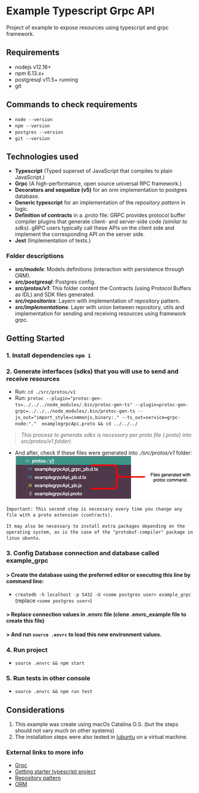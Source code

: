 # Example Typescript Grpc API

Project of example to expose resources using typescript and grpc framework.

## Requirements
- nodejs v12.16+
- npm 6.13.x+
- postgresql v11.5+ running
- git

## Commands to check requirements
- `node --version`
- `npm --version`
- `postgres --version`
- `git --version`

## Technologies used

- **Typescript** (Typed superset of JavaScript that compiles to plain JavaScript.)
- **Grpc** (A high-performance, open source universal RPC framework.)
- **Decorators and sequelize (v5)** for an orm implementation to postgres database.
- **Generic typescript** for an implementation of the *repository pattern* in logic.
- **Definition of contracts** in a .proto file: GRPC provides protocol buffer compiler plugins that generate client- and server-side code _(similar to sdks)_. gRPC users typically call these APIs on the client side and implement the corresponding API on the server side.
- **Jest** (Implementation of tests.)

### Folder descriptions

- **_src/models_**: Models definitions (interaction with persistence through ORM).
- **_src/postgresql_**: Postgres config.
- **_src/protos/v1_**: This folder content the Contracts (using Protocol Buffers as IDL) and SDK files generated.
- **_src/repositories_**: Layern with implementation of repository pattern.
- **_src/implementations_**: Layer with union between repository, utils and implementation for sending and receiving resources using framework grpc.

## Getting Started

### 1. Install dependencies `npm i`

### 2. Generate interfaces (sdks) that you will use to send and receive resources
- Run: `cd ./src/protos/v1`
- Run: `
protoc --plugin="protoc-gen-ts=../../../node_modules/.bin/protoc-gen-ts" --plugin=protoc-gen-grpc=../../../node_modules/.bin/protoc-gen-ts --js_out="import_style=commonjs,binary:." --ts_out=service=grpc-node:"."  examplegrpcApi.proto && cd ../../../ `

> _This process to generate sdks is necessary per proto file (.proto) into src/protos/v1 folder)_

- And after, check if these files were generated into *./src/protos/v1* folder:\
![Image of folder with sdk proto files][logo]

[logo]: ./sdk-files-message.png

```
Important: This second step is necessary every time you change any file with a proto extension (contracts). 
```
```
It may also be necessary to install extra packages depending on the operating system, as is the case of the "protobuf-compiler" package in linux ubuntu.
```

### 3. Config Database connection and database called example_grpc

#### > Create the database using the preferred editor or executing this line by command line: 

- `createdb -h localhost -p 5432 -U <some postgres user> example_grpc` (replace `<some postgres user>`)

#### > Replace connection values in .envrc file (clone .envrc_example file to create this file)

#### > And run `source .envrc` to load this new environment values.

### 4. Run project
- `source .envrc && npm start`

### 5. Run tests in other console
- `source .envrc && npm run test`


## Considerations

1. This example was create using macOs Catalina O.S. (but the steps should not vary much on other systems)
2. The installation steps were also tested in [lubuntu](https://lubuntu.net/) on a virtual machine.

### External links to more info

- [Grpc](https://grpc.io/)
- [Getting starter typescript project](https://khalilstemmler.com/blogs/typescript/node-starter-project/)
- [Repository pattern](https://medium.com/@erickwendel/generic-repository-with-typescript-and-node-js-731c10a1b98e)
- [ORM](https://github.com/RobinBuschmann/sequelize-typescript)
